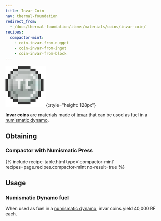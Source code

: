 ```yaml
---
title: Invar Coin
nav: thermal-foundation
redirect_from:
  - /docs/thermal-foundation/items/materials/coins/invar-coin/
recipes:
  compactor-mint:
    - coin-invar-from-nugget
    - coin-invar-from-ingot
    - coin-invar-from-block
---
```


![Invar coin](/assets/images/thermal-foundation/coin-invar.png){:style="height: 128px"}


**Invar coins** are materials made of [invar](/docs/invar-ingot/) that can be
used as fuel in a [numismatic dynamo](/docs/numismatic-dynamo/).


Obtaining
---------

### Compactor with Numismatic Press
{% include recipe-table.html type='compactor-mint' recipes=page.recipes.compactor-mint no-result=true %}


Usage
-----

### Numismatic Dynamo fuel
When used as fuel in a [numismatic dynamo](/docs/numismatic-dynamo/), invar
coins yield 40,000 RF each.
